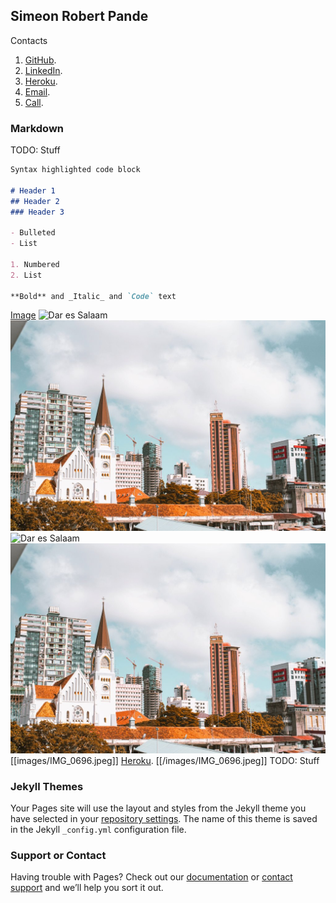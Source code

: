 ## Simeon Robert Pande

Contacts
1. [GitHub](https://github.com/SimahoJr/).
2. [LinkedIn](https://www.linkedin.com/in/simahojr/).
3. [Heroku](https://www.herokuapp.simeonpande.com).
4. [Email](mailto:simeonpande@yahoo.com).
5. [Call](tel:+255715566533).


### Markdown

TODO: Stuff

```markdown
Syntax highlighted code block

# Header 1
## Header 2
### Header 3

- Bulleted
- List

1. Numbered
2. List

**Bold** and _Italic_ and `Code` text

```

[Image](src=images/IMG_0696.jpeg)
![Dar es Salaam](src=/images/IMG_0696.jpeg)
![Dar es Salaam](/images/IMG_0696.jpeg)
![Dar es Salaam](src:images/IMG_0696.jpeg)
![Dar es Salaam](https://github.com/SimahoJr/SimahoJr/blob/gh-pages/images/IMG_0696.jpeg)
[[images/IMG_0696.jpeg]]
[Heroku](https://www.herokuapp.simeonpande.com).
[[/images/IMG_0696.jpeg]]
TODO: Stuff

### Jekyll Themes

Your Pages site will use the layout and styles from the Jekyll theme you have selected in your [repository settings](https://github.com/SimahoJr/SimahoJr/settings). The name of this theme is saved in the Jekyll `_config.yml` configuration file.

### Support or Contact

Having trouble with Pages? Check out our [documentation](https://docs.github.com/categories/github-pages-basics/) or [contact support](https://github.com/contact) and we’ll help you sort it out.
